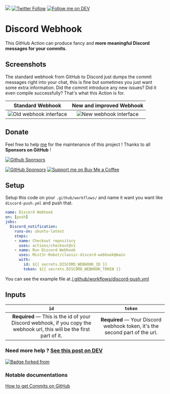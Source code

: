 [![](https://img.shields.io/badge/-Github_Actions-2088FF?style=for-the-badge&logo=github-actions&logoColor=white)](https://github.com/marketplace/actions/classic-discord-webhook) [![Twitter Follow](https://img.shields.io/twitter/follow/Thomasbnt_?color=%231DA1F2&label=Follow%20me&logo=Twitter&style=for-the-badge)](https://twitter.com/Thomasbnt_) [![Follow me on DEV](https://img.shields.io/badge/dev.to-%2308090A.svg?&style=for-the-badge&logo=dev.to&logoColor=white&alt=devto)](https://dev.to/thomasbnt)

# Discord Webhook
This GitHub Action can produce fancy and **more meaningful Discord messages for your commits**.

## Screenshots
The standard webhook from GitHub to Discord just dumps the commit messages right into your chat, this is fine but sometimes you just want some extra information. Did the commit introduce any new issues? Did it even compile successfully? That's what this Action is for.

| Standard Webhook | New and improved Webhook |
|:-----------:|:----------------------------------------------------------:|
| ![Old webhook interface](https://user-images.githubusercontent.com/14293805/90334058-11e81900-dfcb-11ea-8de0-f01a7591254d.png) | ![New webhook interface](https://user-images.githubusercontent.com/14293805/164105728-89678a3a-1e5c-4e9b-bd35-0508c2c4f0ee.png) |

## Donate
Feel free to help [me](https://github.com/thomasbnt) for the maintenance of this project !
Thanks to all **Sponsors on GitHub** !

[![Github Sponsors](https://cdn.jsdelivr.net/gh/thomasbnt/sponsors@1.0/sponsors.svg)](https://github.com/sponsors/thomasbnt)

[![GitHub Sponsors](https://img.shields.io/badge/Sponsor%20me-%23EA54AE.svg?&style=for-the-badge&logo=github-sponsors&logoColor=white)](https://github.com/sponsors/thomasbnt) [![Support me on Buy Me a Coffee](https://img.shields.io/badge/Support%20me-on%20Buy%20Me%20a%20Coffee-%23FFDD00?style=for-the-badge&logo=buy-me-a-coffee&logoColor=white)](https://www.buymeacoffee.com/thomasbnt?via=thomasbnt)


## Setup
Setup this code on your  `.github/workflows/` and name it want you want like `discord-push.yml` and push that. 
```yml
name: Discord Webhook
on: [push]
jobs:
  Discord_notification:
    runs-on: ubuntu-latest
    steps:
    - name: Checkout repository
      uses: actions/checkout@v1
    - name: Run Discord Webhook
      uses: Mist3r-Robot/classic-discord-webhook@main
      with:
        id: ${{ secrets.DISCORD_WEBHOOK_ID }}
        token: ${{ secrets.DISCORD_WEBHOOK_TOKEN }}
```

You can see the example file at [/.github/workflows/discord-push.yml](/.github/workflows/discord-push.yml)
## Inputs

| `id` | `token` |
|:-----------:|:----------------------------------------------------------:|
| **Required** — This is the id of your Discord webhook, if you copy the webhook url, this will be the first part of it. | **Required** — Your Discord webhook token, it's the second part of the url. |


### Need more help ? [See this post on DEV](https://dev.to/mrrobot/follow-your-repository-from-discord-52ge) 

[![Badge forked from](https://img.shields.io/badge/Forked-from%20Slimefun%2Fdiscordwebhook-black?logo=GitHub&style=for-the-badge)](https://github.com/Slimefun/discord-webhook)


### Notable documentations 

[How to get Commits on GitHub](https://docs.github.com/en/rest/reference/commits#get-a-commit)
